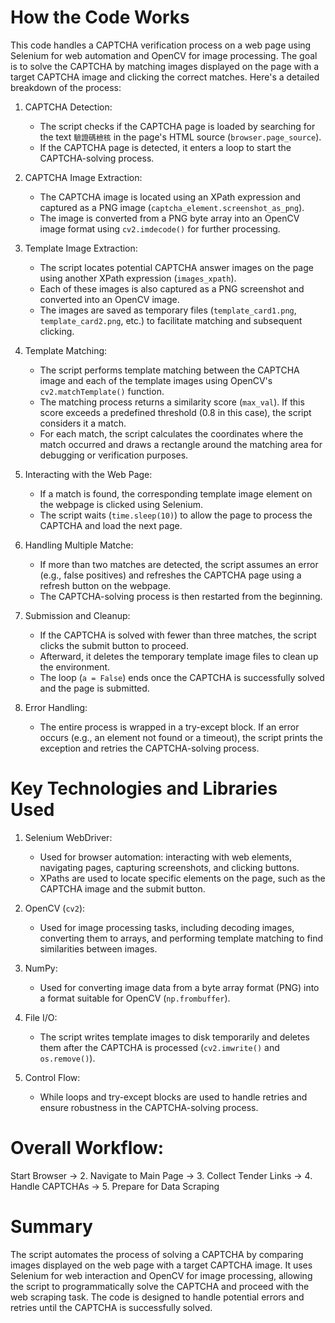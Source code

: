# How the Code Works

This code handles a CAPTCHA verification process on a web page using Selenium for web automation and OpenCV for image processing. The goal is to solve the CAPTCHA by matching images displayed on the page with a target CAPTCHA image and clicking the correct matches. Here's a detailed breakdown of the process:

1. CAPTCHA Detection:
   - The script checks if the CAPTCHA page is loaded by searching for the text `驗證碼檢核` in the page's HTML source (`browser.page_source`).
   - If the CAPTCHA page is detected, it enters a loop to start the CAPTCHA-solving process.

2. CAPTCHA Image Extraction:
   - The CAPTCHA image is located using an XPath expression and captured as a PNG image (`captcha_element.screenshot_as_png`).
   - The image is converted from a PNG byte array into an OpenCV image format using `cv2.imdecode()` for further processing.

3. Template Image Extraction:
   - The script locates potential CAPTCHA answer images on the page using another XPath expression (`images_xpath`).
   - Each of these images is also captured as a PNG screenshot and converted into an OpenCV image.
   - The images are saved as temporary files (`template_card1.png`, `template_card2.png`, etc.) to facilitate matching and subsequent clicking.

4. Template Matching:
   - The script performs template matching between the CAPTCHA image and each of the template images using OpenCV's `cv2.matchTemplate()` function.
   - The matching process returns a similarity score (`max_val`). If this score exceeds a predefined threshold (0.8 in this case), the script considers it a match.
   - For each match, the script calculates the coordinates where the match occurred and draws a rectangle around the matching area for debugging or verification purposes.

5. Interacting with the Web Page:
   - If a match is found, the corresponding template image element on the webpage is clicked using Selenium.
   - The script waits (`time.sleep(10)`) to allow the page to process the CAPTCHA and load the next page.

6. Handling Multiple Matche:
   - If more than two matches are detected, the script assumes an error (e.g., false positives) and refreshes the CAPTCHA page using a refresh button on the webpage.
   - The CAPTCHA-solving process is then restarted from the beginning.

7. Submission and Cleanup:
   - If the CAPTCHA is solved with fewer than three matches, the script clicks the submit button to proceed.
   - Afterward, it deletes the temporary template image files to clean up the environment.
   - The loop (`a = False`) ends once the CAPTCHA is successfully solved and the page is submitted.

8. Error Handling:
   - The entire process is wrapped in a try-except block. If an error occurs (e.g., an element not found or a timeout), the script prints the exception and retries the CAPTCHA-solving process.

# Key Technologies and Libraries Used

1. Selenium WebDriver:
   - Used for browser automation: interacting with web elements, navigating pages, capturing screenshots, and clicking buttons.
   - XPaths are used to locate specific elements on the page, such as the CAPTCHA image and the submit button.

2. OpenCV (`cv2`):
   - Used for image processing tasks, including decoding images, converting them to arrays, and performing template matching to find similarities between images.

3. NumPy:
   - Used for converting image data from a byte array format (PNG) into a format suitable for OpenCV (`np.frombuffer`).

4. File I/O:
   - The script writes template images to disk temporarily and deletes them after the CAPTCHA is processed (`cv2.imwrite()` and `os.remove()`).

5. Control Flow:
   - While loops and try-except blocks are used to handle retries and ensure robustness in the CAPTCHA-solving process.

# Overall Workflow:
Start Browser → 2. Navigate to Main Page → 3. Collect Tender Links → 4. Handle CAPTCHAs → 5. Prepare for Data Scraping

# Summary
The script automates the process of solving a CAPTCHA by comparing images displayed on the web page with a target CAPTCHA image. It uses Selenium for web interaction and OpenCV for image processing, allowing the script to programmatically solve the CAPTCHA and proceed with the web scraping task. The code is designed to handle potential errors and retries until the CAPTCHA is successfully solved.
